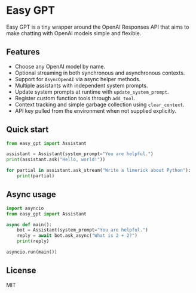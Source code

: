# Easy GPT

Easy GPT is a tiny wrapper around the OpenAI Responses API that aims to make
chatting with OpenAI models simple and flexible.

## Features

- Choose any OpenAI model by name.
- Optional streaming in both synchronous and asynchronous contexts.
- Support for `AsyncOpenAI` via async helper methods.
- Multiple assistants with independent system prompts.
- Update system prompts at runtime with `update_system_prompt`.
- Register custom function tools through `add_tool`.
- Context tracking and simple garbage collection using `clear_context`.
- API key pulled from the environment when not supplied explicitly.

## Quick start

```python
from easy_gpt import Assistant

assistant = Assistant(system_prompt="You are helpful.")
print(assistant.ask("Hello, world!"))

for partial in assistant.ask_stream("Write a limerick about Python"):
    print(partial)
```

## Async usage

```python
import asyncio
from easy_gpt import Assistant

async def main():
    bot = Assistant(system_prompt="You are helpful.")
    reply = await bot.ask_async("What is 2 + 2?")
    print(reply)

asyncio.run(main())
```

## License

MIT

